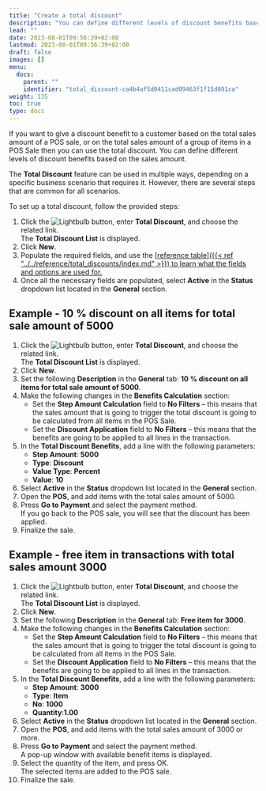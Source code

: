 ```yaml
---
title: "Create a total discount"
description: "You can define different levels of discount benefits based on the total sales amount."
lead: ""
date: 2023-08-01T09:56:39+02:00
lastmod: 2023-08-01T09:56:39+02:00
draft: false
images: []
menu:
  docs:
    parent: ""
    identifier: "total_discount-ca4b4af5d0411cad09463f1f15d891ca"
weight: 135
toc: true
type: docs
---
```


If you want to give a discount benefit to a customer based on the total sales amount of a POS sale, or on the total sales amount of a group of items in a POS Sale then you can use the total discount. You can define different levels of discount benefits based on the sales amount.

The **Total Discount** feature can be used in multiple ways, depending on a specific business scenario that requires it. However, there are several steps that are common for all scenarios.

To set up a total discount, follow the provided steps:

1. Click the ![Lightbulb](Lightbulb_icon.PNG) button, enter **Total Discount**, and choose the related link.      
   The **Total Discount List** is displayed.
2. Click **New**.
3. Populate the required fields, and use the [<ins>reference table<ins>]({{< ref "../../reference/total_discounts/index.md" >}}) to learn what the fields and options are used for. 
4. Once all the necessary fields are populated, select **Active** in the **Status** dropdown list located in the **General** section.

## Example - 10 % discount on all items for total sale amount of 5000

1. Click the ![Lightbulb](Lightbulb_icon.PNG) button, enter **Total Discount**, and choose the related link.      
   The **Total Discount List** is displayed.
2. Click **New**.
3. Set the following **Description** in the **General** tab: **10 % discount on all items for total sale amount of 5000**.
4. Make the following changes in the **Benefits Calculation** section:     
   - Set the **Step Amount Calculation** field to **No Filters** – this means that the sales amount that is going to trigger the total discount is going to be calculated from all items in the POS Sale.
   - Set the **Discount Application** field to **No Filters** – this means that the benefits are going to be applied to all lines in the transaction.
5. In the **Total Discount Benefits**, add a line with the following parameters:
   - **Step Amount**: **5000**
   - **Type**: **Discount**
   - **Value Type**: **Percent**
   - **Value**: **10**
6. Select **Active** in the **Status** dropdown list located in the **General** section.
7. Open the **POS**, and add items with the total sales amount of 5000.
8. Press **Go to Payment** and select the payment method.    
   If you go back to the POS sale, you will see that the discount has been applied.
9. Finalize the sale.

## Example - free item in transactions with total sales amount 3000

1. Click the ![Lightbulb](Lightbulb_icon.PNG) button, enter **Total Discount**, and choose the related link.      
   The **Total Discount List** is displayed.
2. Click **New**.
3. Set the following **Description** in the **General** tab: **Free item for 3000**.
4. Make the following changes in the **Benefits Calculation** section:     
   - Set the **Step Amount Calculation** field to **No Filters** – this means that the sales amount that is going to trigger the total discount is going to be calculated from all items in the POS Sale.
   - Set the **Discount Application** field to **No Filters** – this means that the benefits are going to be applied to all lines in the transaction.
5. In the **Total Discount Benefits**, add a line with the following parameters:
   - **Step Amount**: **3000**
   - **Type**: **Item**
   - **No**: **1000**
   - **Quantity**:**1.00**
6. Select **Active** in the **Status** dropdown list located in the **General** section.
7. Open the **POS**, and add items with the total sales amount of 3000 or more.
8. Press **Go to Payment** and select the payment method.    
   A pop-up window with available benefit items is displayed.
9. Select the quantity of the item, and press OK.   
   The selected items are added to the POS sale.
10. Finalize the sale.
